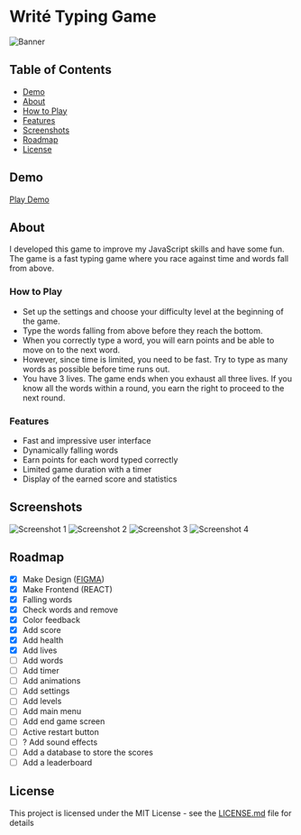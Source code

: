 # Writé Typing Game
![Banner](https://i.hizliresim.com/82yyluu.png)

## Table of Contents

- [Demo](#demo)
- [About](#about)
- [How to Play](#how-to-play)
- [Features](#features)
- [Screenshots](#screenshots)
- [Roadmap](#roadmap)
- [License](#license)

## Demo 

[Play Demo](#)


## About <a name = "about"></a>

I developed this game to improve my JavaScript skills and have some fun. The game is a fast typing game where you race against time and words fall from above.

### How to Play

- Set up the settings and choose your difficulty level at the beginning of the game.
- Type the words falling from above before they reach the bottom.
- When you correctly type a word, you will earn points and be able to move on to the next word.
- However, since time is limited, you need to be fast. Try to type as many words as possible before time runs out.
- You have 3 lives. The game ends when you exhaust all three lives. If you know all the words within a round, you earn the right to proceed to the next round.

### Features
- Fast and impressive user interface
- Dynamically falling words
- Earn points for each word typed correctly
- Limited game duration with a timer
- Display of the earned score and statistics


## Screenshots <a name = "screenshots"></a>

![Screenshot 1](https://i.hizliresim.com/28a42xa.png)
![Screenshot 2](https://i.hizliresim.com/a6nrqy7.png)
![Screenshot 3](https://i.hizliresim.com/pxrueoq.png)
![Screenshot 4](https://i.hizliresim.com/39cugjr.png)

## Roadmap

- [x] Make Design ([FIGMA](https://www.figma.com/file/PgjxqLIvmUCNzgScH2xfIp/WR%C4%B0TE?type=design&t=JU7qINF6WZz8g82G-1))
- [x] Make Frontend (REACT)
- [x] Falling words
- [x] Check words and remove
- [x] Color feedback
- [x] Add score
- [x] Add health
- [x] Add lives
- [ ] Add words
- [ ] Add timer
- [ ] Add animations
- [ ] Add settings
- [ ] Add levels
- [ ] Add main menu
- [ ] Add end game screen
- [ ] Active restart button
- [ ] ? Add sound effects
- [ ] Add a database to store the scores
- [ ] Add a leaderboard

## License

This project is licensed under the MIT License - see the [LICENSE.md](LICENSE.md) file for details